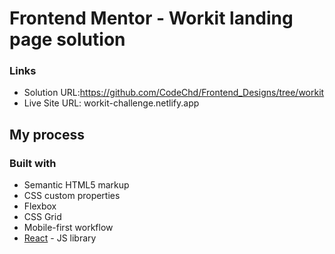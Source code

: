 # Frontend Mentor - Workit landing page solution


### Links

- Solution URL:https://github.com/CodeChd/Frontend_Designs/tree/workit
- Live Site URL: workit-challenge.netlify.app

## My process

### Built with

- Semantic HTML5 markup
- CSS custom properties
- Flexbox
- CSS Grid
- Mobile-first workflow
- [React](https://reactjs.org/) - JS library

